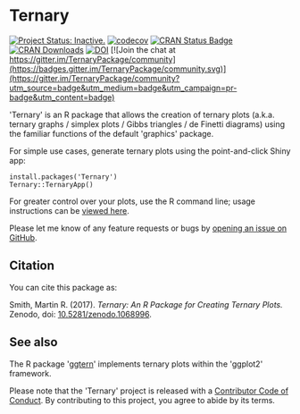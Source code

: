 # Ternary

[![Project Status: Inactive.](https://www.repostatus.org/badges/latest/inactive.svg)](https://www.repostatus.org/#project-statuses)
[![codecov](https://codecov.io/gh/ms609/Ternary/branch/master/graph/badge.svg)](https://codecov.io/gh/ms609/Ternary)
[![CRAN Status Badge](https://www.r-pkg.org/badges/version/Ternary)](https://cran.r-project.org/package=Ternary)
[![CRAN Downloads](https://cranlogs.r-pkg.org/badges/Ternary)](https://cran.r-project.org/package=Ternary)
[![DOI](https://zenodo.org/badge/111806977.svg)](https://zenodo.org/badge/latestdoi/111806977) [![Join the chat at https://gitter.im/TernaryPackage/community](https://badges.gitter.im/TernaryPackage/community.svg)](https://gitter.im/TernaryPackage/community?utm_source=badge&utm_medium=badge&utm_campaign=pr-badge&utm_content=badge)


'Ternary' is an R package that allows the creation of ternary plots 
(a.k.a. ternary graphs / simplex plots / Gibbs triangles / de Finetti diagrams) 
using the familiar functions of the default 'graphics' package.

For simple use cases, generate ternary plots using the point-and-click
Shiny app:

```
install.packages('Ternary')
Ternary::TernaryApp()
```

For greater control over your plots, use the R command line;
usage instructions can be 
[viewed here](https://ms609.github.io/Ternary/articles/Ternary.html).

Please let me know of any feature requests or bugs by [opening an 
issue on GitHub](https://github.com/ms609/Ternary/issues/).

## Citation

You can cite this package as:

Smith, Martin R. (2017). _Ternary: An R Package for Creating Ternary Plots._ Zenodo, doi: [10.5281/zenodo.1068996](https://dx.doi.org/10.5281/zenodo.1068996).

## See also

The R package '[ggtern](https://CRAN.R-project.org/package=ggtern)' implements ternary plots within the 'ggplot2' framework.

Please note that the 'Ternary' project is released with a
[Contributor Code of Conduct](https://ms609.github.io/Ternary/CODE_OF_CONDUCT.html).
By contributing to this project, you agree to abide by its terms.
